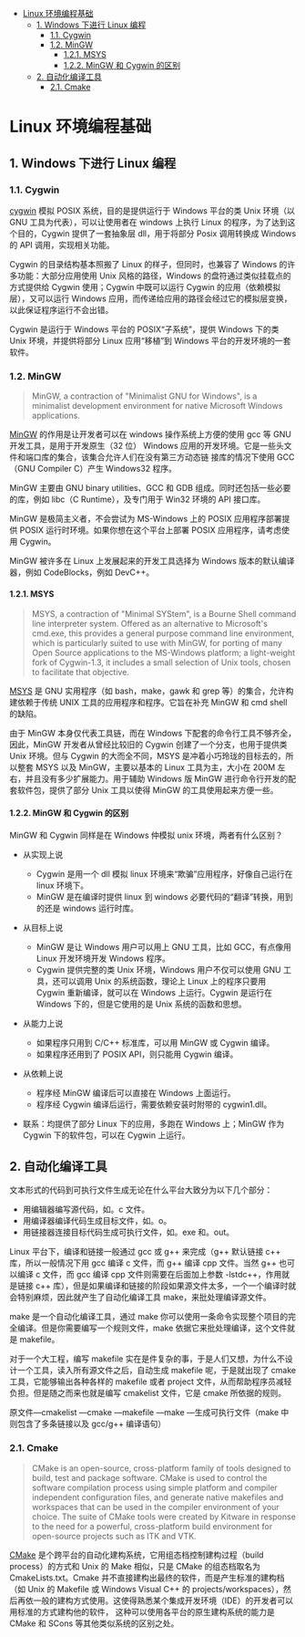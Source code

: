 - [Linux 环境编程基础](#linux-环境编程基础)
  - [1. Windows 下进行 Linux 编程](#1-windows-下进行-linux-编程)
    - [1.1. Cygwin](#11-cygwin)
    - [1.2. MinGW](#12-mingw)
      - [1.2.1. MSYS](#121-msys)
      - [1.2.2. MinGW 和 Cygwin 的区别](#122-mingw-和-cygwin-的区别)
  - [2. 自动化编译工具](#2-自动化编译工具)
    - [2.1. Cmake](#21-cmake)

# Linux 环境编程基础

## 1. Windows 下进行 Linux 编程

### 1.1. Cygwin

[cygwin](www.cygwin.com) 模拟 POSIX 系统，目的是提供运行于 Windows 平台的类 Unix 环境（以 GNU 工具为代表），可以让使用者在 windows 上执行 Linux 的程序，为了达到这个目的，Cygwin 提供了一套抽象层 dll，用于将部分 Posix 调用转换成 Windows 的 API 调用，实现相关功能。

Cygwin 的目录结构基本照搬了 Linux 的样子，但同时，也兼容了 Windows 的许多功能：大部分应用使用 Unix 风格的路径，Windows 的盘符通过类似挂载点的方式提供给 Cygwin 使用；Cygwin 中既可以运行 Cygwin 的应用（依赖模拟层），又可以运行 Windows 应用，而传递给应用的路径会经过它的模拟层变换，以此保证程序运行不会出错。

Cygwin 是运行于 Windows 平台的 POSIX“子系统”，提供 Windows 下的类 Unix 环境，并提供将部分 Linux 应用“移植”到 Windows 平台的开发环境的一套软件。

### 1.2. MinGW

> MinGW, a contraction of "Minimalist GNU for Windows", is a minimalist development environment for native Microsoft Windows applications.

[MinGW](http://www.mingw.org/) 的作用是让开发者可以在 windows 操作系统上方便的使用 gcc 等 GNU 开发工具，是用于开发原生（32 位） Windows 应用的开发环境。它是一些头文件和端口库的集合，该集合允许人们在没有第三方动态链 接库的情况下使用 GCC（GNU Compiler C）产生 Windows32 程序。

MinGW 主要由 GNU binary utilities、GCC 和 GDB 组成。同时还包括一些必要的库，例如 libc（C Runtime），及专门用于 Win32 环境的 API 接口库。

MinGW 是极简主义者，不会尝试为 MS-Windows 上的 POSIX 应用程序部署提供 POSIX 运行时环境。如果你想在这个平台上部署 POSIX 应用程序，请考虑使用 Cygwin。

MinGW 被许多在 Linux 上发展起来的开发工具选择为 Windows 版本的默认编译器，例如 CodeBlocks，例如 DevC++。

#### 1.2.1. MSYS

> MSYS, a contraction of "Minimal SYStem", is a Bourne Shell command line interpreter system. Offered as an alternative to Microsoft's cmd.exe, this provides a general purpose command line environment, which is particularly suited to use with MinGW, for porting of many Open Source applications to the MS-Windows platform; a light-weight fork of Cygwin-1.3, it includes a small selection of Unix tools, chosen to facilitate that objective.

[MSYS](http://www.mingw.org/wiki/MSYS) 是 GNU 实用程序（如 bash，make，gawk 和 grep 等）的集合，允许构建依赖于传统 UNIX 工具的应用程序和程序。它旨在补充 MinGW 和 cmd shell 的缺陷。

由于 MinGW 本身仅代表工具链，而在 Windows 下配套的命令行工具不够齐全，因此，MinGW 开发者从曾经比较旧的 Cygwin 创建了一个分支，也用于提供类 Unix 环境。但与 Cygwin 的大而全不同，MSYS 是冲着小巧玲珑的目标去的，所以整套 MSYS 以及 MinGW，主要以基本的 Linux 工具为主，大小在 200M 左右，并且没有多少扩展能力。用于辅助 Windows 版 MinGW 进行命令行开发的配套软件包，提供了部分 Unix 工具以使得 MinGW 的工具使用起来方便一些。

#### 1.2.2. MinGW 和 Cygwin 的区别

MinGW 和 Cygwin 同样是在 Windows 仲模拟 unix 环境，两者有什么区别？

- 从实现上说
  - Cygwin 是用一个 dll 模拟 linux 环境来“欺骗”应用程序，好像自己运行在 linux 环境下。
  - MinGW 是在编译时提供 linux 到 windows 必要代码的“翻译”转换，用到的还是 windows 运行时库。

- 从目标上说
  - MinGW 是让 Windows 用户可以用上 GNU 工具，比如 GCC，有点像用 Linux 开发环境开发 Windows 程序。
  - Cygwin 提供完整的类 Unix 环境，Windows 用户不仅可以使用 GNU 工具，还可以调用 Unix 的系统函数，理论上 Linux 上的程序只要用 Cygwin 重新编译，就可以在 Windows 上运行。Cygwin 是运行在 Windows 下的，但是它使用的是 Unix 系统的函数和思想。

- 从能力上说
  - 如果程序只用到 C/C++ 标准库，可以用 MinGW 或 Cygwin 编译。
  - 如果程序还用到了 POSIX API，则只能用 Cygwin 编译。

- 从依赖上说
  - 程序经 MinGW 编译后可以直接在 Windows 上面运行。
  - 程序经 Cygwin 编译后运行，需要依赖安装时附带的 cygwin1.dll。

- 联系：均提供了部分 Linux 下的应用，多跑在 Windows 上；MinGW 作为 Cygwin 下的软件包，可以在 Cygwin 上运行。

## 2. 自动化编译工具

文本形式的代码到可执行文件生成无论在什么平台大致分为以下几个部分：
- 用编辑器编写源代码，如。c 文件。
- 用编译器编译代码生成目标文件，如。o。
- 用链接器连接目标代码生成可执行文件，如。exe 和。out。

Linux 平台下，编译和链接一般通过 gcc 或 g++ 来完成（g++ 默认链接 c++ 库，所以一般情况下用 gcc 编译 c 文件，而 g++ 编译 cpp 文件。当然 g++ 也可以编译 c 文件，而 gcc 编译 cpp 文件则需要在后面加上参数 -lstdc++，作用就是链接 c++ 库），但是如果编译和链接的阶段如果源文件太多，一个一个编译时就会特别麻烦，因此就产生了自动化编译工具 make，来批处理编译源文件。

make 是一个自动化编译工具，通过 make 你可以使用一条命令实现整个项目的完全编译。但是你需要编写一个规则文件，make 依据它来批处理编译，这个文件就是 makefile。

对于一个大工程，编写 makefile 实在是件复杂的事，于是人们又想，为什么不设计一个工具，读入所有源文件之后，自动生成 makefile 呢，于是就出现了 cmake 工具，它能够输出各种各样的 makefile 或者 project 文件，从而帮助程序员减轻负担。但是随之而来也就是编写 cmakelist 文件，它是 cmake 所依据的规则。

原文件—cmakelist —cmake —makefile —make —生成可执行文件（make 中则包含了多条链接以及 gcc/g++ 编译语句）

### 2.1. Cmake

> CMake is an open-source, cross-platform family of tools designed to build, test and package software. CMake is used to control the software compilation process using simple platform and compiler independent configuration files, and generate native makefiles and workspaces that can be used in the compiler environment of your choice. The suite of CMake tools were created by Kitware in response to the need for a powerful, cross-platform build environment for open-source projects such as ITK and VTK.

[CMake](https://cmake.org/) 是个跨平台的自动化建构系统，它用组态档控制建构过程（build process）的方式和 Unix 的 Make 相似，只是 CMake 的组态档取名为 CmakeLists.txt。Cmake 并不直接建构出最终的软件，而是产生标准的建构档（如 Unix 的 Makefile 或 Windows Visual C++ 的 projects/workspaces），然后再依一般的建构方式使用。这使得熟悉某个集成开发环境（IDE）的开发者可以用标准的方式建构他的软件， 这种可以使用各平台的原生建构系统的能力是 CMake 和 SCons 等其他类似系统的区别之处。

